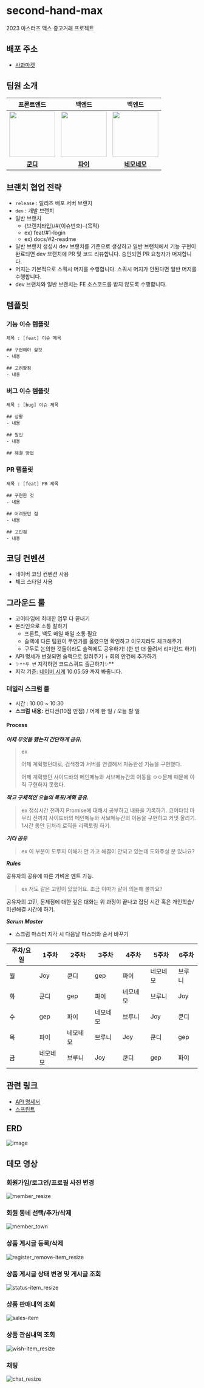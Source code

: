 # second-hand-max

2023 마스터즈 맥스 중고거래 프로젝트

## 배포 주소

- [사과마켓](http://applemarket.site)

## 팀원 소개

|                                                         프론트엔드                                                          |                                                           백엔드                                                           |                                                                       백엔드                                                                       |
|:----------------------------------------------------------------------------------------------------------------------:|:-----------------------------------------------------------------------------------------------------------------------:|:-----------------------------------------------------------------------------------------------------------------------------------------------:|
| <a href="https://github.com/jsh3418"><img src = "https://avatars.githubusercontent.com/u/57666791?v=4" width="120px;"> | <a href="https://github.com/pie2457"><img src = "https://avatars.githubusercontent.com/u/104147789?v=4" width="120px;"> | <a href="https://github.com/yonghwankim-dev?tab=repositories"><img src = "https://avatars.githubusercontent.com/u/33227831?v=4" width="120px;"> |                                         |                                         |
|                                          [**쿤디**](https://github.com/jsh3418)                                          |                                          [**파이**](https://github.com/pie2457)                                           |                                         [**네모네모**](https://github.com/yonghwankim-dev?tab=repositories)                                         |

## 브랜치 협업 전략

- `release` : 릴리즈 배포 서버 브랜치
- `dev` : 개발 브랜치
- 일반 브랜치
    - {브랜치타입}/#{이슈번호}-{목적}
    - ex) feat/#1-login
    - ex) docs/#2-readme
- 일반 브랜치 생성시 dev 브랜치를 기준으로 생성하고 일반 브랜치에서 기능 구현이 완료되면 dev 브랜치에 PR 및 코드 리뷰합니다. 승인되면 PR 요청자가 머지합니다.
- 머지는 기본적으로 스쿼시 머지를 수행합니다. 스쿼시 머지가 안된다면 일반 머지를 수행합니다.
- dev 브랜치와 일반 브랜치는 FE 소스코드를 받지 않도록 수행합니다.

## 템플릿

### 기능 이슈 템플릿

```
제목 : [feat] 이슈 제목

## 구현해야 할것
- 내용

## 고려할점
- 내용
```

### 버그 이슈 템플릿

```
제목 : [bug] 이슈 제목

## 상황
- 내용

## 원인
- 내용

## 해결 방법
```

### PR 템플릿

```
제목 : [feat] PR 제목

## 구현한 것
- 내용

## 어려웠던 점
- 내용

## 고민점
- 내용
```

## 코딩 컨벤션

- 네이버 코딩 컨벤션 사용
- 체크 스타일 사용

## 그라운드 룰

- 코어타임에 최대한 업무 다 끝내기
- 온라인으로 소통 잘하기
    - 프론트, 백도 매일 매일 소통 필요
    - 슬랙에 다른 팀원이 무언가를 올렸으면 확인하고 이모지라도 체크해주기
    - 구두로 논의한 것들이라도 슬랙에도 공유하기! (한 번 더 올려서 리마인드 하기)
- API 명세가 변경되면 슬랙으로 알려주기 + 회의 안건에 추가하기
- ✨`**두 번` 지각하면 코드스쿼드 출근하기✨**
- 지각 기준: [네이버 시계](https://time.navyism.com/?host=naver.com) 10:05:59 까지 봐줍니다.

### 데일리 스크럼 룰

- 시간 : 10:00 ~ 10:30
- **스크럼** **내용:** 컨디션(10점 만점) / 어제 한 일 / 오늘 할 일

#### Process

***어제 무엇을 했는지 간단하게 공유.***

> ex
>
>
> 어제 계획했던대로, 검색창과 서버를 연결해서 자동완성 기능을 구현했다.
>
> 어제 계획했던 사이드바의 메인메뉴와 서브메뉴간의 이동을 ㅇㅇ문제 때문에 아직 구현하지 못했다.
>

***작고 구체적인 오늘의 목표/계획 공유.***

> ex
> 점심시간 전까지 Promise에 대해서 공부하고 내용을 기록하기. 코어타임 마무리 전까지 사이드바의 메인메뉴와 서브메뉴간의 이동을 구현하고 커밋 올리기. 1시간 동안 딤처리 로직을 리팩토링 하기.
>

***기타 공유***

> ex
> 이 부분이 도무지 이해가 안 가고 해결이 안되고 있는데 도와주실 분 있나요?
>

***Rules***

공유자의 공유에 따른 가벼운 멘트 가능.

> ex
> 저도 같은 고민이 있었어요. 조금 이따가 같이 의논해 볼까요?
>

공유자의 고민, 문제점에 대한 깊은 대화는 위 과정이 끝나고 잡담 시간 혹은 개인학습/미션해결 시간에 하기.

***Scrum Master***

- 스크럼 마스터 지각 시 다음날 마스터와 순서 바꾸기

| 주차/요일 | 1주차  | 2주차  | 3주차  | 4주차  | 5주차  | 6주차 |
|-------|------|------|------|------|------|-----|
| 월     | Joy  | 쿤디   | gep  | 파이   | 네모네모 | 브루니 |
| 화     | 쿤디   | gep  | 파이   | 네모네모 | 브루니  | Joy |
| 수     | gep  | 파이   | 네모네모 | 브루니  | Joy  | 쿤디  |
| 목     | 파이   | 네모네모 | 브루니  | Joy  | 쿤디   | gep |
| 금     | 네모네모 | 브루니  | Joy  | 쿤디   | gep  | 파이  |

## 관련 링크

- [API 명세서](https://documenter.getpostman.com/view/18982464/2s9Y5VUQ8f)
- [스프린트](https://github.com/masters2023-project-03-second-hand/second-hand-max-be-a/milestones?state=closed)

## ERD

![image](https://github.com/masters2023-project-03-second-hand/second-hand-max-be-a/assets/33227831/b3615bdc-c569-490a-b188-86025ea89b19)

## 데모 영상

### 회원가입/로그인/프로필 사진 변경

![member_resize](https://github.com/masters2023-project-03-second-hand/second-hand-max-be-a/assets/33227831/23ca29ce-a2d3-4598-a926-ff1c07d37337)

### 회원 동네 선택/추가/삭제

![member_town](https://github.com/masters2023-project-03-second-hand/second-hand-max-be-a/assets/33227831/68804c45-368d-4d2e-8477-d9d657fcbe42)


### 상품 게시글 등록/삭제

![register_remove-item_resize](https://github.com/masters2023-project-03-second-hand/second-hand-max-be-a/assets/33227831/91ecfad3-aeff-4b98-99a0-17a1afb54c21)

### 상품 게시글 상태 변경 및 게시글 조회

![status-item_resize](https://github.com/masters2023-project-03-second-hand/second-hand-max-be-a/assets/33227831/68610ac5-1b92-4c8f-8749-8a939fec15f6)

### 상품 판매내역 조회

![sales-item](https://github.com/masters2023-project-03-second-hand/second-hand-max-be-a/assets/33227831/4c109fd1-c937-44ee-a6e0-638604a8d872)

### 상품 관심내역 조회

![wish-item_resize](https://github.com/masters2023-project-03-second-hand/second-hand-max-be-a/assets/33227831/be2992b8-61e2-4ccd-a627-93a0c91ebe05)

### 채팅

![chat_resize](https://github.com/masters2023-project-03-second-hand/second-hand-max-be-a/assets/33227831/05a9e1e5-6287-4194-bff1-fa538d7dc09c)


